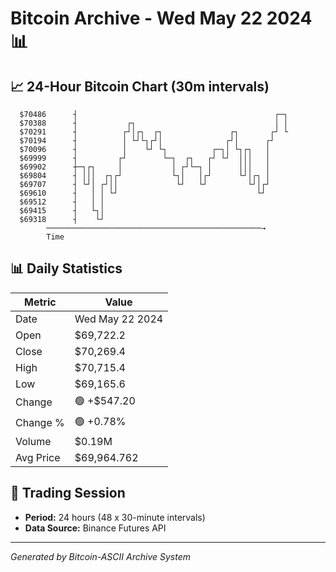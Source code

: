 # Bitcoin Archive - Wed May 22 2024 📊

## 📈 24-Hour Bitcoin Chart (30m intervals)

```
  $70486      ┤                                            ┌─┐ 
  $70388      ┤           ┌┐                               │ │ 
  $70291      ┤          ┌┘│┌┐  ┌┐               ┌┐       ┌┘ └ 
  $70194      ┤          │ └┘└┐┌┘│              ┌┘│      ┌┘    
  $70096      ┤          │    └┘ └┐          ┌─┐│ └┐┌┐   │     
  $69999      ┤         ┌┘        └─┐  ┌┐   ┌┘ └┘  │││   │     
  $69902      ┼─┐┌┐     │           │ ┌┘└─┐ │      │││   │     
  $69804      ┤ │││  ┌┐┌┘           └┐│   │┌┘      └┘│┌┐ │     
  $69707      ┤ └┘│ ┌┘││             └┘   └┘         └┘│┌┘     
  $69610      ┤   │ │ └┘                               └┘      
  $69512      ┤   │ │                                          
  $69415      ┤   └┐│                                          
  $69318      ┤    └┘                                          
        ────────────────────────────────────────────────→
        Time
```

## 📊 Daily Statistics

| Metric | Value |
|--------|-------|
| Date | Wed May 22 2024 |
| Open | $69,722.2 |
| Close | $70,269.4 |
| High | $70,715.4 |
| Low | $69,165.6 |
| Change | 🟢 +$547.20 |
| Change % | 🟢 +0.78% |
| Volume | $0.19M |
| Avg Price | $69,964.762 |

## 📅 Trading Session

- **Period:** 24 hours (48 x 30-minute intervals)
- **Data Source:** Binance Futures API

---
*Generated by Bitcoin-ASCII Archive System*
